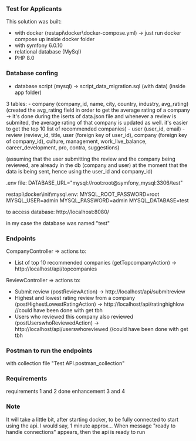 ### Test for Applicants

This solution was built: 

- with docker (restapi\docker\docker-compose.yml) -> just run docker compose up inside docker folder
- with symfony 6.0.10
- relational database (MySql)
- PHP 8.0 

### Database confing
- database script (mysql) -> script_data_migration.sql (with data) (inside app folder)

3 tables:
	- company (company_id, name, city, country, industry, avg_rating) (created the avg_rating field in order to get the average rating of a company -> it's done during the iserts of data.json file and whenever a review is submited, the average rating of that company is updated as well. it's easier to get the top 10 list of recommended companies)
	- user (user_id, email)
	- review (review_id, title, user (foreign key of user_id), company (foreign key of company_id), culture, management, work_live_balance, career_development, pro, contra, suggestions)
  
 (assuming that the user submitting the review and the company being reviewed, are already in the db (company and user) at the moment that the data is being sent, hence using the user_id and company_id)   

.env file:
DATABASE_URL="mysql://root:root@symfony_mysql:3306/test"

restapi\docker\init\mysql.env:
MYSQL_ROOT_PASSWORD=root
MYSQL_USER=admin
MYSQL_PASSWORD=admin
MYSQL_DATABASE=test

to access database: http://localhost:8080/

in my case the database was named "test"


### Endpoints
CompanyController => actions to:
 - List of top 10 recommended companies (getTopcompanyAction) -> http://localhost/api/topcompanies
 
ReviewController => actions to:
 - Submit review (postReviewAction) -> http://localhost/api/submitreview
 - Highest and lowest rating review from a company (postHighestLowestRatingAction) -> http://localhost/api/ratinghighlow //could have been done with get tbh
 - Users who reviewed this company also reviewed (postUserswhoReviewedAction) -> http://localhost/api/userswhoreviewed //could have been done with get tbh

### Postman to run the endpoints
with collection file "Test API.postman_collection" 

### Requirements
requirements 1 and 2 done
enhancement 3 and 4 

### Note
It will take a little bit, after starting docker, to be fully connected to start using the api. I would say, 1 minute approx...
When message "ready to handle connections" appears, then the api is ready to run
